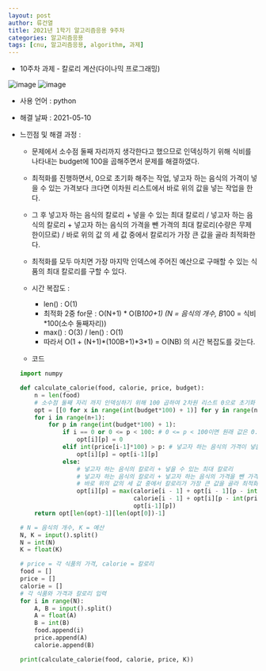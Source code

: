 ```yaml
---
layout: post
author: 류건열
title: 2021년 1학기 알고리즘응용 9주차
categories: 알고리즘응용
tags: [cnu, 알고리즘응용, algorithm, 과제]
---
```


- 10주차 과제 - 칼로리 계산(다이나믹 프로그래밍)

![image](https://user-images.githubusercontent.com/34560965/117646300-8f416280-b1c6-11eb-823b-016422957856.png)
![image](https://user-images.githubusercontent.com/34560965/117646305-910b2600-b1c6-11eb-9678-c8b585b32c40.png)

- 사용 언어 : python

- 해결 날짜 : 2021-05-10

- 느낀점 및 해결 과정 :

  - 문제에서 소수점 둘째 자리까지 생각한다고 했으므로 인덱싱하기 위해 식비를 나타내는 budget에 100을 곱해주면서 문제를 해결하였다.
  - 최적화를 진행하면서, 0으로 초기화 해주는 작업, 넣고자 하는 음식의 가격이 넣을 수 있는 가격보다 크다면 이차원 리스트에서 바로 위의 값을 넣는 작업을 한다.
  - 그 후 넣고자 하는 음식의 칼로리 + 넣을 수 있는 최대 칼로리 / 넣고자 하는 음식의 칼로리 + 넣고자 하는 음식의 가격을 뺀 가격의 최대 칼로리(수량은 무제한이므로) / 바로 위의 값
    의 세 값 중에서 칼로리가 가장 큰 값을 골라 최적화한다.
  - 최적화를 모두 마치면 가장 마지막 인덱스에 주어진 예산으로 구매할 수 있는 식품의 최대 칼로리를 구할 수 있다.

  - 시간 복잡도 :

    - len() : O(1)
    - 최적화 2중 for문 : O(N+1) * O(B*100+1) (N = 음식의 개수, B*100 = 식비*100(소수 둘째자리))
    - max() : O(3) / len() : O(1)
    - 따라서 O(1 + (N+1)*(100B+1)*3\*1) = O(NB) 의 시간 복잡도를 갖는다.

  - 코드

  ```python
  import numpy

  def calculate_calorie(food, calorie, price, budget):
      n = len(food)
      # 소수점 둘째 자리 까지 인덱싱하기 위해 100 곱하여 2차원 리스트 0으로 초기화
      opt = [[0 for x in range(int(budget*100) + 1)] for y in range(n+1)]
      for i in range(n+1):
          for p in range(int(budget*100) + 1):
              if i == 0 or 0 <= p < 100: # 0 <= p < 100이면 원래 값은 0.xx 였으므로 값은 0
                  opt[i][p] = 0
              elif int(price[i-1]*100) > p: # 넣고자 하는 음식의 가격이 넣을 수 있는 가격보다 크다면 위의 값 넣기
                  opt[i][p] = opt[i-1][p]
              else:
                  # 넣고자 하는 음식의 칼로리 + 넣을 수 있는 최대 칼로리
                  # 넣고자 하는 음식의 칼로리 + 넣고자 하는 음식의 가격을 뺀 가격의 최대 칼로리 (음식을 무한으로 담을 수 있기 때문)
                  # 바로 위의 값의 세 값 중에서 칼로리가 가장 큰 값을 골라 최적화
                  opt[i][p] = max(calorie[i - 1] + opt[i - 1][p - int(price[i - 1] * 100)],
                                  calorie[i - 1] + opt[i][p - int(price[i - 1] * 100)],
                                  opt[i-1][p])
      return opt[len(opt)-1][len(opt[0])-1]

  # N = 음식의 개수, K = 예산
  N, K = input().split()
  N = int(N)
  K = float(K)

  # price = 각 식품의 가격, calorie = 칼로리
  food = []
  price = []
  calorie = []
  # 각 식품와 가격과 칼로리 입력
  for i in range(N):
      A, B = input().split()
      A = float(A)
      B = int(B)
      food.append(i)
      price.append(A)
      calorie.append(B)

  print(calculate_calorie(food, calorie, price, K))

  ```
